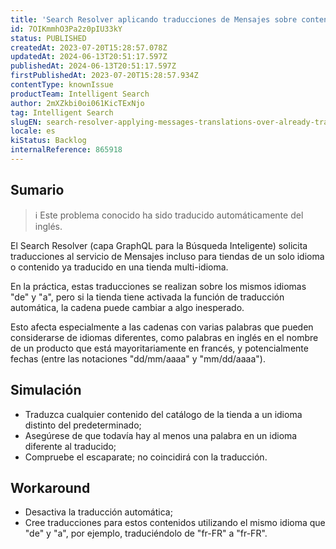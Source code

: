```yaml
---
title: 'Search Resolver aplicando traducciones de Mensajes sobre contenido ya traducido'
id: 7OIKmmhO3Pa2z0pIU33kY
status: PUBLISHED
createdAt: 2023-07-20T15:28:57.078Z
updatedAt: 2024-06-13T20:51:17.597Z
publishedAt: 2024-06-13T20:51:17.597Z
firstPublishedAt: 2023-07-20T15:28:57.934Z
contentType: knownIssue
productTeam: Intelligent Search
author: 2mXZkbi0oi061KicTExNjo
tag: Intelligent Search
slugEN: search-resolver-applying-messages-translations-over-already-translated-content
locale: es
kiStatus: Backlog
internalReference: 865918
---
```


## Sumario

>ℹ️ Este problema conocido ha sido traducido automáticamente del inglés.


El Search Resolver (capa GraphQL para la Búsqueda Inteligente) solicita traducciones al servicio de Mensajes incluso para tiendas de un solo idioma o contenido ya traducido en una tienda multi-idioma.

En la práctica, estas traducciones se realizan sobre los mismos idiomas "de" y "a", pero si la tienda tiene activada la función de traducción automática, la cadena puede cambiar a algo inesperado.

Esto afecta especialmente a las cadenas con varias palabras que pueden considerarse de idiomas diferentes, como palabras en inglés en el nombre de un producto que está mayoritariamente en francés, y potencialmente fechas (entre las notaciones "dd/mm/aaaa" y "mm/dd/aaaa").


##

## Simulación



- Traduzca cualquier contenido del catálogo de la tienda a un idioma distinto del predeterminado;
- Asegúrese de que todavía hay al menos una palabra en un idioma diferente al traducido;
- Compruebe el escaparate; no coincidirá con la traducción.



## Workaround



- Desactiva la traducción automática;
- Cree traducciones para estos contenidos utilizando el mismo idioma que "de" y "a", por ejemplo, traduciéndolo de "fr-FR" a "fr-FR".



